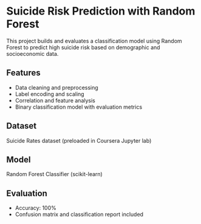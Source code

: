 # Suicide Risk Prediction with Random Forest

This project builds and evaluates a classification model using Random Forest to predict high suicide risk based on demographic and socioeconomic data.

## Features
- Data cleaning and preprocessing
- Label encoding and scaling
- Correlation and feature analysis
- Binary classification model with evaluation metrics

## Dataset
Suicide Rates dataset (preloaded in Coursera Jupyter lab)

## Model
Random Forest Classifier (scikit-learn)

## Evaluation
- Accuracy: 100%
- Confusion matrix and classification report included
